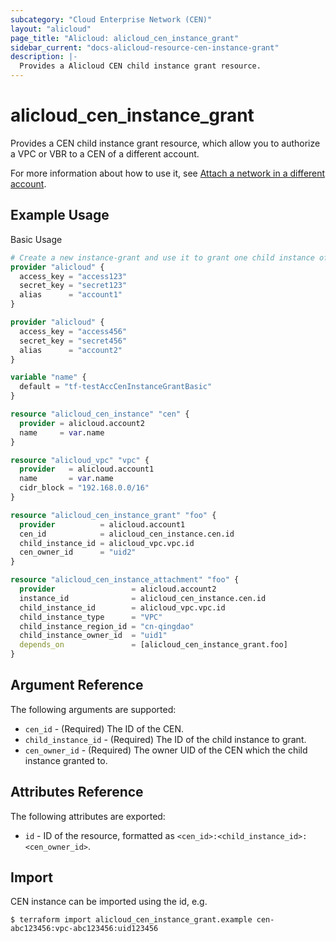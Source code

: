 ```yaml
---
subcategory: "Cloud Enterprise Network (CEN)"
layout: "alicloud"
page_title: "Alicloud: alicloud_cen_instance_grant"
sidebar_current: "docs-alicloud-resource-cen-instance-grant"
description: |-
  Provides a Alicloud CEN child instance grant resource.
---
```


# alicloud\_cen_instance_grant

Provides a CEN child instance grant resource, which allow you to authorize a VPC or VBR to a CEN of a different account.

For more information about how to use it, see [Attach a network in a different account](https://www.alibabacloud.com/help/doc-detail/73645.htm). 

## Example Usage

Basic Usage

```terraform
# Create a new instance-grant and use it to grant one child instance of account1 to a new CEN of account 2.
provider "alicloud" {
  access_key = "access123"
  secret_key = "secret123"
  alias      = "account1"
}

provider "alicloud" {
  access_key = "access456"
  secret_key = "secret456"
  alias      = "account2"
}

variable "name" {
  default = "tf-testAccCenInstanceGrantBasic"
}

resource "alicloud_cen_instance" "cen" {
  provider = alicloud.account2
  name     = var.name
}

resource "alicloud_vpc" "vpc" {
  provider   = alicloud.account1
  name       = var.name
  cidr_block = "192.168.0.0/16"
}

resource "alicloud_cen_instance_grant" "foo" {
  provider          = alicloud.account1
  cen_id            = alicloud_cen_instance.cen.id
  child_instance_id = alicloud_vpc.vpc.id
  cen_owner_id      = "uid2"
}

resource "alicloud_cen_instance_attachment" "foo" {
  provider                 = alicloud.account2
  instance_id              = alicloud_cen_instance.cen.id
  child_instance_id        = alicloud_vpc.vpc.id
  child_instance_type      = "VPC"
  child_instance_region_id = "cn-qingdao"
  child_instance_owner_id  = "uid1"
  depends_on               = [alicloud_cen_instance_grant.foo]
}
```
## Argument Reference

The following arguments are supported:

* `cen_id` - (Required) The ID of the CEN.
* `child_instance_id` - (Required) The ID of the child instance to grant.
* `cen_owner_id` - (Required) The owner UID of the  CEN which the child instance granted to.

## Attributes Reference

The following attributes are exported:

- `id` - ID of the resource, formatted as `<cen_id>:<child_instance_id>:<cen_owner_id>`.

## Import

CEN instance can be imported using the id, e.g.

```shell
$ terraform import alicloud_cen_instance_grant.example cen-abc123456:vpc-abc123456:uid123456
```
